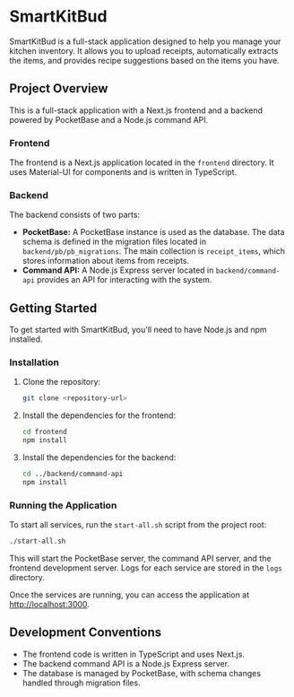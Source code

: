 # SmartKitBud

SmartKitBud is a full-stack application designed to help you manage your kitchen inventory. It allows you to upload receipts, automatically extracts the items, and provides recipe suggestions based on the items you have.

## Project Overview

This is a full-stack application with a Next.js frontend and a backend powered by PocketBase and a Node.js command API.

### Frontend

The frontend is a Next.js application located in the `frontend` directory. It uses Material-UI for components and is written in TypeScript.

### Backend

The backend consists of two parts:

*   **PocketBase:** A PocketBase instance is used as the database. The data schema is defined in the migration files located in `backend/pb/pb_migrations`. The main collection is `receipt_items`, which stores information about items from receipts.
*   **Command API:** A Node.js Express server located in `backend/command-api` provides an API for interacting with the system.

## Getting Started

To get started with SmartKitBud, you'll need to have Node.js and npm installed.

### Installation

1.  Clone the repository:

    ```bash
    git clone <repository-url>
    ```

2.  Install the dependencies for the frontend:

    ```bash
    cd frontend
    npm install
    ```

3.  Install the dependencies for the backend:

    ```bash
    cd ../backend/command-api
    npm install
    ```

### Running the Application

To start all services, run the `start-all.sh` script from the project root:

```bash
./start-all.sh
```

This will start the PocketBase server, the command API server, and the frontend development server. Logs for each service are stored in the `logs` directory.

Once the services are running, you can access the application at [http://localhost:3000](http://localhost:3000).

## Development Conventions

*   The frontend code is written in TypeScript and uses Next.js.
*   The backend command API is a Node.js Express server.
*   The database is managed by PocketBase, with schema changes handled through migration files.
